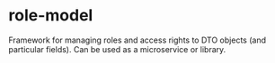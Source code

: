 # role-model
Framework for managing roles and access rights to DTO objects (and particular fields). Can be used as a microservice or library.
